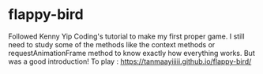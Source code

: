 # flappy-bird
Followed Kenny Yip Coding's tutorial to make my first proper game. I still need to study some of the methods like the context methods or requestAnimationFrame method to know exactly how everything works. But was a good introduction!
To play : https://tanmaayiiiii.github.io/flappy-bird/ 
